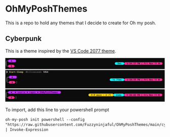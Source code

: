 # OhMyPoshThemes

This is a repo to hold any themes that I decide to create for Oh my posh.

## Cyberpunk

This is a theme inspired by the [VS Code 2077 theme](https://github.com/endormi/vscode-2077-theme).

![Cyberpunk theme on Startup](images/CyberPunk-Startup.png)
![Cyberpunk theme after command execution](images/CyberPunk-CommandExecution.png)
![Cyberpunk theme in a git directory](images/CyberPunk-Git.png)

To import, add this line to your powershell prompt
```pwsh
oh-my-posh init powershell --config "https://raw.githubusercontent.com/Fuzzyninjaful/OhMyPoshThemes/main/cyberpunk.omp.json" | Invoke-Expression
```
